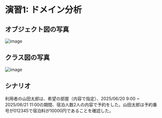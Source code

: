 # 演習1: ドメイン分析
## オブジェクト図の写真
![image](https://github.com/user-attachments/assets/443458d9-55ea-4435-8847-a2b7e709b1e8)

## クラス図の写真
![image](https://github.com/user-attachments/assets/81727ad0-cc88-4b10-9f60-37d4dab9a17d)

## シナリオ
利用者の山田太郎は、希望の部屋（内容で指定）、2025/06/20 9:00 ~ 2025/06/21 11:00の期間、宿泊人数2人の内容で予約をした。山田太郎は予約番号が012345で宿泊料が10000円であることを確認した。